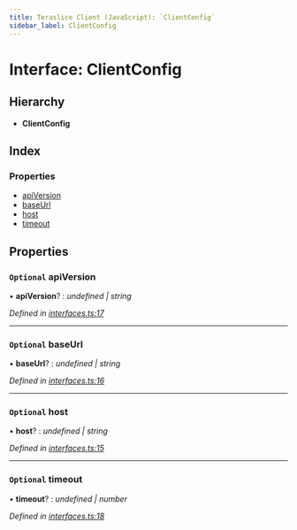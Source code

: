 ```yaml
---
title: Teraslice Client (JavaScript): `ClientConfig`
sidebar_label: ClientConfig
---
```


# Interface: ClientConfig

## Hierarchy

* **ClientConfig**

## Index

### Properties

* [apiVersion](clientconfig.md#optional-apiversion)
* [baseUrl](clientconfig.md#optional-baseurl)
* [host](clientconfig.md#optional-host)
* [timeout](clientconfig.md#optional-timeout)

## Properties

### `Optional` apiVersion

• **apiVersion**? : *undefined | string*

*Defined in [interfaces.ts:17](https://github.com/terascope/teraslice/blob/d2d877b60/packages/teraslice-client-js/src/interfaces.ts#L17)*

___

### `Optional` baseUrl

• **baseUrl**? : *undefined | string*

*Defined in [interfaces.ts:16](https://github.com/terascope/teraslice/blob/d2d877b60/packages/teraslice-client-js/src/interfaces.ts#L16)*

___

### `Optional` host

• **host**? : *undefined | string*

*Defined in [interfaces.ts:15](https://github.com/terascope/teraslice/blob/d2d877b60/packages/teraslice-client-js/src/interfaces.ts#L15)*

___

### `Optional` timeout

• **timeout**? : *undefined | number*

*Defined in [interfaces.ts:18](https://github.com/terascope/teraslice/blob/d2d877b60/packages/teraslice-client-js/src/interfaces.ts#L18)*
